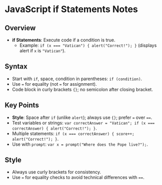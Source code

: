 JavaScript if Statements Notes
==============================

Overview
--------

-   **if Statements**: Execute code if a condition is true.
    -   Example: `if (x === "Vatican") { alert("Correct!"); }` (displays alert if `x` is `"Vatican"`).

Syntax
------

-   Start with `if`, space, condition in parentheses: `if (condition)`.
-   Use `=` for equality (not `=` for assignment).
-   Code block in curly brackets `{}`; no semicolon after closing bracket.

Key Points
----------

-   **Style**: Space after `if` (unlike `alert`); always use `{}`; prefer `=` over `==`.
-   Test variables or strings: `var correctAnswer = "Vatican"; if (x === correctAnswer) { alert("Correct!"); }`.
-   Multiple statements: `if (x === correctAnswer) { score++; alert("Correct!"); }`.
-   Use with `prompt`: `var x = prompt("Where does the Pope live?");`.

Style
-----

-   Always use curly brackets for consistency.
-   Use `=` for equality checks to avoid technical differences with `==`.

